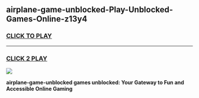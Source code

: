 
## airplane-game-unblocked-Play-Unblocked-Games-Online-z13y4
<h3>
<a href="https://premium76.site?title=airplane-game-unblocked&ref=25A">CLICK TO PLAY</a></h3>
<hr>

<h3>
<a href="https://premium76.site?title=airplane-game-unblocked&ref=25A">CLICK 2 PLAY</a>
  
</h3>

<a href="https://premium76.site?title=airplane-game-unblocked&ref=25A"><img src="https://clearcache.store/games.png"></a>


**airplane-game-unblocked games unblocked: Your Gateway to Fun and Accessible Online Gaming**
